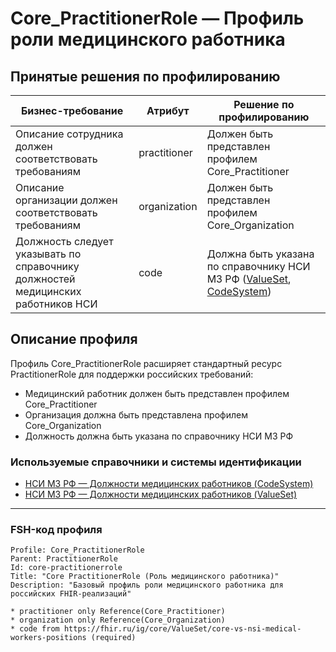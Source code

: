 # Core_PractitionerRole — Профиль роли медицинского работника

## Принятые решения по профилированию

| Бизнес-требование | Атрибут | Решение по профилированию |
|-------------------|---------|---------------------------|
| Описание сотрудника должен соответствовать требованиям | practitioner | Должен быть представлен профилем Core_Practitioner |
| Описание организации должен соответствовать требованиям | organization | Должен быть представлен профилем Core_Organization |
| Должность следует указывать по справочнику должностей медицинских работников НСИ | code | Должна быть указана по справочнику НСИ МЗ РФ ([ValueSet](https://fhir.ru/ig/core/ValueSet/core-vs-nsi-medical-workers-positions), [CodeSystem](https://fhir.ru/ig/core/CodeSystem/core-cs-nsi-medical-workers-positions)) |

## Описание профиля

Профиль Core_PractitionerRole расширяет стандартный ресурс PractitionerRole для поддержки российских требований:
- Медицинский работник должен быть представлен профилем Core_Practitioner
- Организация должна быть представлена профилем Core_Organization
- Должность должна быть указана по справочнику НСИ МЗ РФ

### Используемые справочники и системы идентификации
- [НСИ МЗ РФ — Должности медицинских работников (CodeSystem)](https://fhir.ru/ig/core/CodeSystem/core-cs-nsi-medical-workers-positions)
- [НСИ МЗ РФ — Должности медицинских работников (ValueSet)](https://fhir.ru/ig/core/ValueSet/core-vs-nsi-medical-workers-positions)

---

### FSH-код профиля

```fsh
Profile: Core_PractitionerRole
Parent: PractitionerRole
Id: core-practitionerrole
Title: "Core PractitionerRole (Роль медицинского работника)"
Description: "Базовый профиль роли медицинского работника для российских FHIR-реализаций"

* practitioner only Reference(Core_Practitioner)
* organization only Reference(Core_Organization)
* code from https://fhir.ru/ig/core/ValueSet/core-vs-nsi-medical-workers-positions (required)
``` 